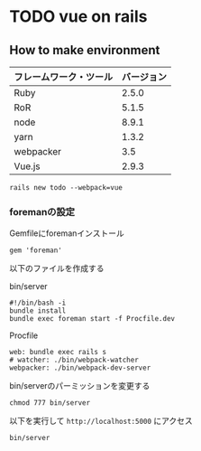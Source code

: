 # TODO vue on rails

## How to make environment


| フレームワーク・ツール | バージョン |
----|---- 
| Ruby | 2.5.0 |
| RoR | 5.1.5 |
| node | 8.9.1 |
| yarn | 1.3.2 |
| webpacker | 3.5 |
| Vue.js | 2.9.3 |

```
rails new todo --webpack=vue
```

### foremanの設定
Gemfileにforemanインストール

```
gem 'foreman'
```

 以下のファイルを作成する

bin/server 
```
#!/bin/bash -i
bundle install
bundle exec foreman start -f Procfile.dev
```

Procfile
```
web: bundle exec rails s
# watcher: ./bin/webpack-watcher
webpacker: ./bin/webpack-dev-server
```

bin/serverのパーミッションを変更する
```
chmod 777 bin/server
```

以下を実行して `http://localhost:5000` にアクセス
```
bin/server
```